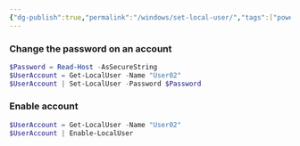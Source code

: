 ```yaml
---
{"dg-publish":true,"permalink":"/windows/set-local-user/","tags":["powershell","windows"],"noteIcon":"1","created":"2023-08-15T14:20:12.000+02:00","updated":"2023-03-27T22:00:05.000+02:00"}
---
```



### Change the password on an account

 ```powershell
$Password = Read-Host -AsSecureString
$UserAccount = Get-LocalUser -Name "User02"
$UserAccount | Set-LocalUser -Password $Password
```

### Enable account


 ```powershell
$UserAccount = Get-LocalUser -Name "User02"
$UserAccount | Enable-LocalUser
```


